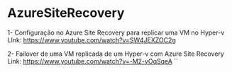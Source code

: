 # AzureSiteRecovery

1- Configuração no Azure Site Recovery para replicar uma VM no Hyper-v
LInk: https://www.youtube.com/watch?v=SW4JEXZOC2g


2- Failover de uma VM replicada de um Hyper-v com Azure Site Recovery
Link: https://www.youtube.com/watch?v=-M2-vOqSqeA ``
